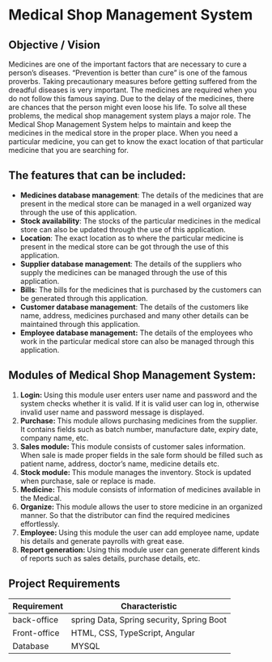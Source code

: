 # Medical Shop Management System

## Objective / Vision

Medicines are one of the important factors that are necessary to cure a person’s diseases. “Prevention is better than cure” is one of the famous proverbs. Taking precautionary measures before getting suffered from the dreadful diseases is very important. The medicines are required when you do not follow this famous saying. Due to the delay of the medicines, there are chances that the person might even loose his life. To solve all these problems, the medical shop management system plays a major role. The Medical Shop Management System helps to maintain and keep the medicines in the medical store in the proper place. When you need a particular medicine, you can get to know the exact location of that particular medicine that you are searching for.

## The features that can be included:

<ul><li><strong>Medicines database management</strong>: The details of the medicines that are present in the medical store can be managed in a well organized way through the use of this application.</li><li><strong>Stock availability</strong>: The stocks of the particular medicines in the medical store can also be updated through the use of this application.</li><li><strong>Location</strong>: The exact location as to where the particular medicine is present in the medical store can be got through the use of this application.</li><li><strong>Supplier database management</strong>: The details of the suppliers who supply the medicines can be managed through the use of this application.</li><li><strong>Bills</strong>: The bills for the medicines that is purchased by the customers can be generated through this application.</li><li><strong>Customer database management</strong>: The details of the customers like name, address, medicines purchased and many other details can be maintained through this application.</li><li><strong>Employee database management:</strong> The details of the employees who work in the particular medical store can also be managed through this application.</li></ul>

## Modules of Medical Shop Management System:

<ol><li><strong>Login: </strong>Using this module user enters user name and password and the system checks whether it is valid. If it is valid user can log in, otherwise invalid user name and password message is displayed.</li><li><strong>Purchase: </strong>This module allows purchasing medicines from the supplier. It contains fields such as batch number, manufacture date, expiry date, company name, etc.</li><li><strong>Sales module: </strong>This module consists of customer sales information. When sale is made proper fields in the sale form should be filled such as patient name, address, doctor’s name, medicine details etc.</li><li><strong>Stock module: </strong>This module manages the inventory. Stock is updated when purchase, sale or replace is made.</li><li><strong>Medicine: </strong>This module consists of information of medicines available in the Medical.</li><li><strong>Organize: </strong>This module allows the user to store medicine in an organized manner. So that the distributor can find the required medicines effortlessly.</li><li><strong>Employee: </strong>Using this module the user can add employee name, update his details and generate payrolls with great ease.</li><li><strong>Report generation: </strong>Using this module user can generate different kinds of reports such as sales details, purchase details, etc.</li></ol>

## Project Requirements

| Requirement | Characteristic |
|-------| ----- | 
| back-office | spring Data, Spring security, Spring Boot | 
| Front-office | HTML, CSS, TypeScript, Angular | 
| Database | MYSQL | 
